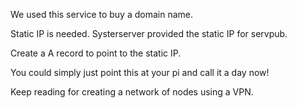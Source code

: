 We used this service to buy a domain name. 

Static IP is needed. Systerserver provided the static IP for servpub. 

Create a A record to point to the static IP.

You could simply just point this at your pi and call it a day now!

Keep reading for creating a network of nodes using a VPN. 